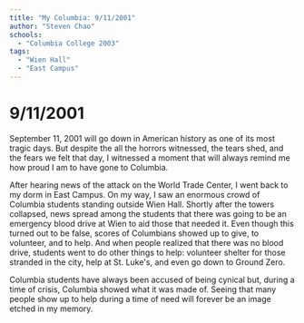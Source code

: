```yaml
---
title: "My Columbia: 9/11/2001"
author: "Steven Chao"
schools:
  - "Columbia College 2003"
tags:
  - "Wien Hall"
  - "East Campus"
---
```


# 9/11/2001

September 11, 2001 will go down in American history as one of its most tragic days. But despite the all the horrors witnessed, the tears shed, and the fears we felt that day, I witnessed a moment that will always remind me how proud I am to have gone to Columbia.

After hearing news of the attack on the World Trade Center, I went back to my dorm in East Campus. On my way, I saw an enormous crowd of Columbia students standing outside Wien Hall. Shortly after the towers collapsed, news spread among the students that there was going to be an emergency blood drive at Wien to aid those that needed it. Even though this turned out to be false, scores of Columbians showed up to give, to volunteer, and to help. And when people realized that there was no blood drive, students went to do other things to help: volunteer shelter for those stranded in the city, help at St. Luke's, and even go down to Ground Zero.

Columbia students have always been accused of being cynical but, during a time of crisis, Columbia showed what it was made of. Seeing that many people show up to help during a time of need will forever be an image etched in my memory.
